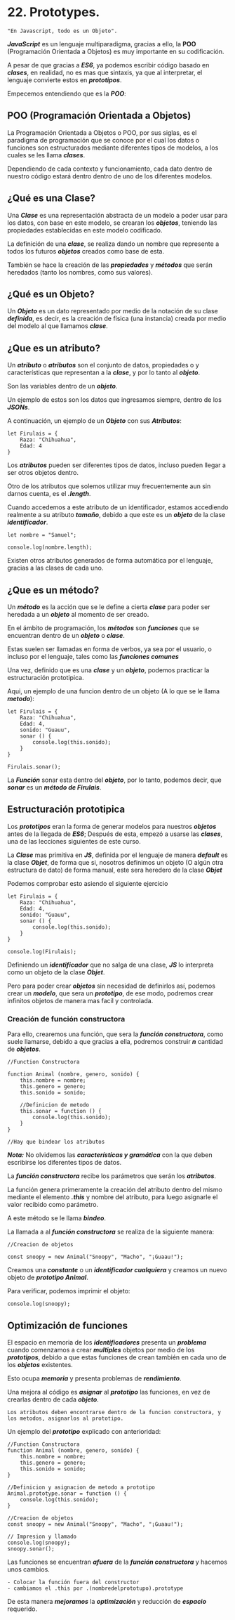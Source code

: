 
# 22. Prototypes.

	"En Javascript, todo es un Objeto".

***JavaScript*** es un lenguaje multiparadigma, gracias a ello, la **POO** (Programación Orientada a Objetos) es muy importante en su codificación.

A pesar de que gracias a ***ES6***, ya podemos escribir código basado en ***clases***, en realidad, no es mas que sintaxis, ya que al interpretar, el lenguaje convierte estos en ***prototipos***.

Empecemos entendiendo que es la ***POO***:

## POO (Programación Orientada a Objetos)

La Programación Orientada a Objetos o POO, por sus siglas, es el paradigma de programación que se conoce por el cual los datos o funciones son estructurados mediante diferentes tipos de modelos, a los cuales se les llama ***clases***.

Dependiendo de cada contexto y funcionamiento, cada dato dentro de nuestro código estará dentro dentro de uno de los diferentes modelos.
## ¿Qué es una Clase?

Una ***Clase*** es una representación abstracta de un modelo a poder usar para los datos, con base en este modelo, se crearan los ***objetos***, teniendo las propiedades establecidas en este modelo codificado.

La definición de una ***clase***, se realiza dando un nombre que represente a todos los futuros ***objetos*** creados como base de esta.

También se hace la creación de las ***propiedades*** y ***métodos*** que serán heredados (tanto los nombres, como sus valores).

## ¿Qué es un Objeto?

 Un ***Objeto*** es un dato representado por medio de la notación de su clase ***definida***, es decir, es la creación de física (una instancia) creada por medio del modelo al que llamamos ***clase***.
 
## ¿Que es un atributo?

Un ***atributo*** o ***atributos*** son el conjunto de datos, propiedades o y características que representan a la ***clase***, y por lo tanto al ***objeto***.

Son las variables dentro de un ***objeto***.

Un ejemplo de estos son los datos que ingresamos siempre, dentro de los ***JSONs***.

A continuación, un ejemplo de un ***Objeto*** con sus ***Atributos***:

~~~
let Firulais = {
	Raza: "Chihuahua",
	Edad: 4
}
~~~

Los ***atributos*** pueden ser diferentes tipos de datos, incluso pueden llegar a ser otros objetos dentro.

Otro de los atributos que solemos utilizar muy frecuentemente aun sin darnos cuenta, es el ***.length***.

Cuando accedemos a este atributo de un identificador, estamos accediendo realmente a su atributo ***tamaño***, debido a que este es un ***objeto*** de la clase ***identificador***.

~~~
let nombre = "Samuel";

console.log(nombre.length);
~~~

Existen otros atributos generados de forma automática por el lenguaje, gracias a las clases de cada uno.

## ¿Que es un método?

Un ***método*** es la acción que se le define a cierta ***clase*** para poder ser heredada a un ***objeto*** al momento de ser creado.

En el ámbito de programación, los ***métodos*** son ***funciones*** que se encuentran dentro de un ***objeto*** o ***clase***. 

Estas suelen ser llamadas en forma de verbos, ya sea por el usuario, o incluso por el lenguaje, tales como las ***funciones comunes***

Una vez, definido que es una ***clase*** y un ***objeto***, podemos practicar la estructuración prototipica.

Aqui, un ejemplo de una funcion dentro de un objeto (A lo que se le llama ***metodo***):

~~~
let Firulais = {
	Raza: "Chihuahua",
	Edad: 4,
	sonido: "Guauu",
	sonar () {
		console.log(this.sonido);
	}
}

Firulais.sonar();
~~~

La ***Función*** sonar esta dentro del ***objeto***, por lo tanto, podemos decir, que ***sonar*** es un ***método de Firulais***. 

## Estructuración prototipica

Los ***prototipos*** eran la forma de generar modelos para nuestros ***objetos*** antes de la llegada de ***ES6***; Después de esta, empezó a usarse las ***clases***, una de las lecciones siguientes de este curso.

La ***Clase*** mas primitiva en ***JS***, definida por el lenguaje de manera ***default*** es la clase ***Objet***, de forma que si, nosotros definimos un objeto (O algún otra estructura de dato) de forma manual, este sera heredero de la clase ***Objet***

Podemos comprobar esto asiendo el siguiente ejercicio

~~~
let Firulais = {
	Raza: "Chihuahua",
	Edad: 4,
	sonido: "Guauu",
	sonar () {
		console.log(this.sonido);
	}
}

console.log(Firulais);
~~~

Definiendo un ***identificador*** que no salga de una clase, ***JS*** lo interpreta como un objeto de la clase ***Objet***.

Pero para poder crear ***objetos*** sin necesidad de definirlos así, podemos crear un ***modelo***, que sera un ***prototipo***, de ese modo, podremos crear infinitos objetos de manera mas facil y controlada.

### Creación de función constructora

Para ello, crearemos una función, que sera la ***función constructora***, como suele llamarse, debido a que gracias a ella, podremos construir ***n*** cantidad de ***objetos***.

~~~
//Function Constructora

function Animal (nombre, genero, sonido) {
	this.nombre = nombre;
	this.genero = genero;
	this.sonido = sonido;

	//Definicion de metodo
	this.sonar = function () {
		console.log(this.sonido);
	}
}

//Hay que bindear los atributos
~~~

***Nota:*** No olvidemos las ***características y gramática*** con la que deben escribirse los diferentes tipos de datos.

La ***función constructora*** recibe los parámetros que serán los ***atributos***.

La función genera primeramente la creación del atributo dentro del mismo mediante el elemento ***.this*** y nombre del atributo, para luego asignarle el valor recibido como parámetro.

A este método se le llama ***bindeo***.

La llamada a al ***función constructora*** se realiza de la siguiente manera:

~~~
//Creacion de objetos

const snoopy = new Animal("Snoopy", "Macho", "¡Guaau!");
~~~

Creamos una ***constante*** o un ***identificador cualquiera*** y creamos un nuevo objeto de ***prototipo Animal***.

Para verificar, podemos imprimir el objeto:

~~~
console.log(snoopy);
~~~

## Optimización de funciones

El espacio en memoria de los ***identificadores*** presenta un ***problema*** cuando comenzamos a crear ***multiples*** objetos por medio de los ***prototipos***, debido a que estas funciones de crean también en cada uno de los ***objetos*** existentes.

Esto ocupa ***memoria*** y presenta problemas de ***rendimiento***.

Una mejora al código es ***asignar*** al ***prototipo*** las funciones, en vez de crearlas dentro de cada ***objeto***.

	Los atributos deben encontrarse dentro de la funcion constructora, y los metodos, asignarlos al prototipo.

Un ejemplo del ***prototipo*** explicado con anterioridad:

~~~
//Function Constructora
function Animal (nombre, genero, sonido) {
	this.nombre = nombre;
	this.genero = genero;
	this.sonido = sonido;
}

//Definicion y asignacion de metodo a prototipo
Animal.prototype.sonar = function () {
	console.log(this.sonido);
}

//Creacion de objetos
const snoopy = new Animal("Snoopy", "Macho", "¡Guaau!");

// Impresion y llamado
console.log(snoopy);
snoopy.sonar();
~~~

Las funciones se encuentran ***afuera*** de la ***función constructora*** y hacemos unos cambios.

	- Colocar la función fuera del constructor
	- cambiamos el .this por .(nombredelprototupo).prototype

De esta manera ***mejoramos*** la ***optimización*** y reducción de ***espacio*** requerido.
















